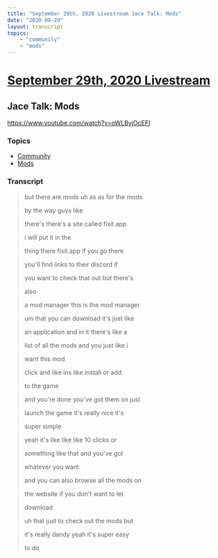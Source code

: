 ```yaml
---
title: "September 29th, 2020 Livestream Jace Talk: Mods"
date: "2020-09-29"
layout: transcript
topics:
    - "community"
    - "mods"
---
```

# [September 29th, 2020 Livestream](../2020-09-29.md)
## Jace Talk: Mods
https://www.youtube.com/watch?v=oWLByjOcEFI

### Topics
* [Community](../topics/community.md)
* [Mods](../topics/mods.md)

### Transcript

> but there are mods uh as as for the mods
>
> by the way guys like
>
> there's there's a site called fixit.app
>
> i will put it in the
>
> thing there fixit.app if you go there
>
> you'll find links to their discord if
>
> you want to check that out but there's
>
> also
>
> a mod manager this is the mod manager
>
> um that you can download it's just like
>
> an application and in it there's like a
>
> list of all the mods and you just like i
>
> want this mod
>
> click and like ins like install or add
>
> to the game
>
> and you're done you've got them on just
>
> launch the game it's really nice it's
>
> super simple
>
> yeah it's like like like 10 clicks or
>
> something like that and you've got
>
> whatever you want
>
> and you can also browse all the mods on
>
> the website if you don't want to let
>
> download
>
> uh that just to check out the mods but
>
> it's really dandy yeah it's super easy
>
> to do
>
